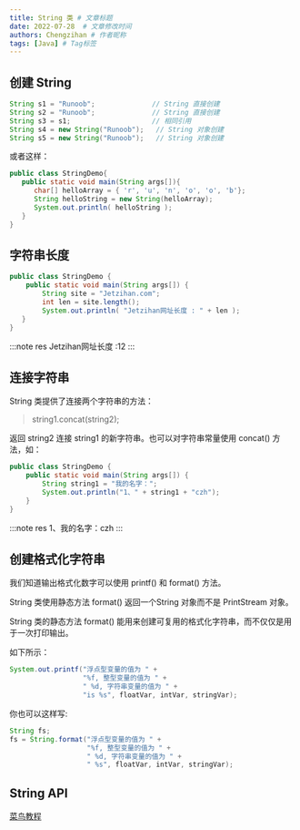 ```yaml
---
title: String 类 # 文章标题
date: 2022-07-28  # 文章修改时间
authors: Chengzihan # 作者昵称
tags: [Java] # Tag标签
---
```

## 创建 String

```java
String s1 = "Runoob";              // String 直接创建
String s2 = "Runoob";              // String 直接创建
String s3 = s1;                    // 相同引用
String s4 = new String("Runoob");   // String 对象创建
String s5 = new String("Runoob");   // String 对象创建
```

或者这样：  

```java
public class StringDemo{
   public static void main(String args[]){
      char[] helloArray = { 'r', 'u', 'n', 'o', 'o', 'b'};
      String helloString = new String(helloArray);  
      System.out.println( helloString );
   }
}
```

## 字符串长度

```java
public class StringDemo {
    public static void main(String args[]) {
        String site = "Jetzihan.com";
        int len = site.length();
        System.out.println( "Jetzihan网址长度 : " + len );
   }
}
```

:::note res
Jetzihan网址长度 :12
:::

## 连接字符串

String 类提供了连接两个字符串的方法：  
>string1.concat(string2);  

返回 string2 连接 string1 的新字符串。也可以对字符串常量使用 concat() 方法，如：  

```java
public class StringDemo {
    public static void main(String args[]) {     
        String string1 = "我的名字：";     
        System.out.println("1、" + string1 + "czh");  
    }
}
```

:::note res
1、我的名字：czh
:::

## 创建格式化字符串

我们知道输出格式化数字可以使用 printf() 和 format() 方法。  

String 类使用静态方法 format() 返回一个String 对象而不是 PrintStream 对象。  

String 类的静态方法 format() 能用来创建可复用的格式化字符串，而不仅仅是用于一次打印输出。  

如下所示：  

```java
System.out.printf("浮点型变量的值为 " +
                  "%f, 整型变量的值为 " +
                  " %d, 字符串变量的值为 " +
                  "is %s", floatVar, intVar, stringVar);
```

你也可以这样写:  

```java
String fs;
fs = String.format("浮点型变量的值为 " +
                   "%f, 整型变量的值为 " +
                   " %d, 字符串变量的值为 " +
                   " %s", floatVar, intVar, stringVar);
```

## String API

[菜鸟教程](https://www.runoob.com/java/java-string.html)
